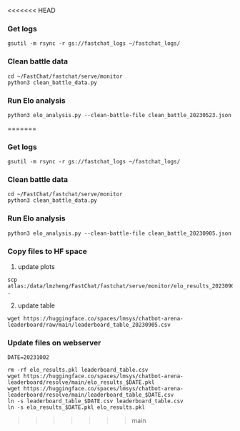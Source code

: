 <<<<<<< HEAD
### Get logs
```
gsutil -m rsync -r gs://fastchat_logs ~/fastchat_logs/
```

### Clean battle data
```
cd ~/FastChat/fastchat/serve/monitor
python3 clean_battle_data.py
```

### Run Elo analysis
```
python3 elo_analysis.py --clean-battle-file clean_battle_20230523.json
```
=======
### Get logs
```
gsutil -m rsync -r gs://fastchat_logs ~/fastchat_logs/
```

### Clean battle data
```
cd ~/FastChat/fastchat/serve/monitor
python3 clean_battle_data.py
```

### Run Elo analysis
```
python3 elo_analysis.py --clean-battle-file clean_battle_20230905.json
```

### Copy files to HF space
1. update plots
```
scp atlas:/data/lmzheng/FastChat/fastchat/serve/monitor/elo_results_20230905.pkl .
```

2. update table
```
wget https://huggingface.co/spaces/lmsys/chatbot-arena-leaderboard/raw/main/leaderboard_table_20230905.csv
```

### Update files on webserver
```
DATE=20231002

rm -rf elo_results.pkl leaderboard_table.csv
wget https://huggingface.co/spaces/lmsys/chatbot-arena-leaderboard/resolve/main/elo_results_$DATE.pkl
wget https://huggingface.co/spaces/lmsys/chatbot-arena-leaderboard/resolve/main/leaderboard_table_$DATE.csv
ln -s leaderboard_table_$DATE.csv leaderboard_table.csv
ln -s elo_results_$DATE.pkl elo_results.pkl
```
>>>>>>> main
